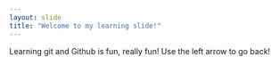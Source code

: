 ```yaml
---
layout: slide
title: "Welcome to my learning slide!"
---
```

Learning git and Github is fun, really fun!
Use the left arrow to go back!